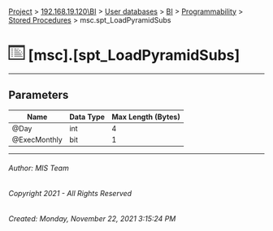 #### 

[Project](../../../../../index.md) > [192.168.19.120\\BI](../../../../index.md) > [User databases](../../../index.md) > [BI](../../index.md) > [Programmability](../index.md) > [Stored Procedures](Stored_Procedures.md) > msc.spt_LoadPyramidSubs

# ![Stored Procedures](../../../../../Images/StoredProcedure32.png) [msc].[spt_LoadPyramidSubs]

---

## <a name="#parameters"></a>Parameters

| Name | Data Type | Max Length (Bytes) |
|---|---|---|
| @Day | int | 4 |
| @ExecMonthly | bit | 1 |


---

###### Author:  MIS Team

###### Copyright 2021 - All Rights Reserved

###### Created: Monday, November 22, 2021 3:15:24 PM

